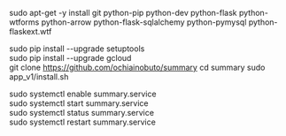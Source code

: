 sudo apt-get -y install git python-pip python-dev python-flask python-wtforms python-arrow python-flask-sqlalchemy python-pymysql python-flaskext.wtf  

sudo pip install --upgrade setuptools  
sudo pip install --upgrade gcloud  
git clone https://github.com/ochiainobuto/summary
cd summary 
sudo app_v1/install.sh  

sudo systemctl enable summary.service  
sudo systemctl start summary.service  
sudo systemctl status summary.service  
sudo systemctl restart summary.service
